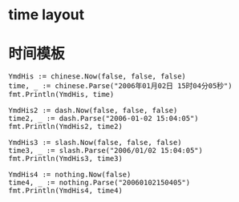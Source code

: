 # time layout
时间模板
==

<pre>
YmdHis := chinese.Now(false, false, false)
time, _ := chinese.Parse("2006年01月02日 15时04分05秒")
fmt.Println(YmdHis, time)

YmdHis2 := dash.Now(false, false, false)
time2, _ := dash.Parse("2006-01-02 15:04:05")
fmt.Println(YmdHis2, time2)

YmdHis3 := slash.Now(false, false, false)
time3, _ := slash.Parse("2006/01/02 15:04:05")
fmt.Println(YmdHis3, time3)

YmdHis4 := nothing.Now(false)
time4, _ := nothing.Parse("20060102150405")
fmt.Println(YmdHis4, time4)
</pre>